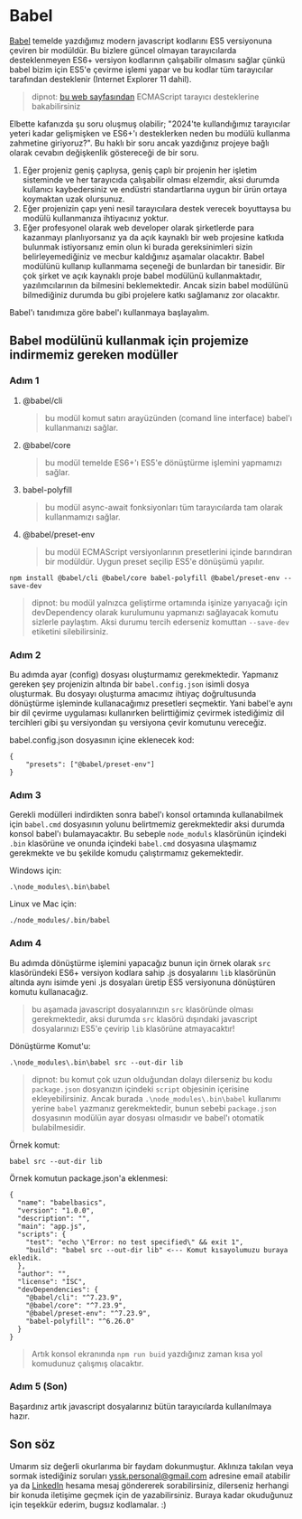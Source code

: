 # Babel

[Babel](https://babeljs.io/) temelde yazdığımız modern javascript kodlarını ES5 versiyonuna çeviren bir modüldür. Bu bizlere güncel olmayan tarayıcılarda desteklenmeyen ES6+ versiyon kodlarının çalışabilir olmasını sağlar çünkü babel bizim için ES5'e çevirme işlemi yapar ve bu kodlar tüm tarayıcılar tarafından desteklenir (Internet Explorer 11 dahil).

> dipnot: [bu web sayfasından](https://compat-table.github.io/compat-table) ECMAScript tarayıcı desteklerine bakabilirsiniz

Elbette kafanızda şu soru oluşmuş olabilir; "2024'te kullandığımız tarayıcılar yeteri kadar gelişmişken ve ES6+'ı desteklerken neden bu modülü kullanma zahmetine giriyoruz?". Bu haklı bir soru ancak yazdığınız projeye bağlı olarak cevabın değişkenlik göstereceği de bir soru.

1. Eğer projeniz geniş çaplıysa, geniş çaplı bir projenin her işletim sisteminde ve her tarayıcıda çalışabilir olması elzemdir, aksi durumda kullanıcı kaybedersiniz ve endüstri standartlarına uygun bir ürün ortaya koymaktan uzak olursunuz.
2. Eğer projenizin çapı yeni nesil tarayıcılara destek verecek boyuttaysa bu modülü kullanmanıza ihtiyacınız yoktur.
3. Eğer profesyonel olarak web developer olarak şirketlerde para kazanmayı planlıyorsanız ya da açık kaynaklı bir web projesine katkıda bulunmak istiyorsanız emin olun ki burada gereksinimleri sizin belirleyemediğiniz ve mecbur kaldığınız aşamalar olacaktır. Babel modülünü kullanıp kullanmama seçeneği de bunlardan bir tanesidir. Bir çok şirket ve açık kaynaklı proje babel modülünü kullanmaktadır, yazılımcılarının da bilmesini beklemektedir. Ancak sizin babel modülünü bilmediğiniz durumda bu gibi projelere katkı sağlamanız zor olacaktır.

Babel'ı tanıdımıza göre babel'ı kullanmaya başlayalım.

## Babel modülünü kullanmak için projemize indirmemiz gereken modüller

### Adım 1

1. @babel/cli
    > bu modül komut satırı arayüzünden (comand line interface) babel'ı kullanmanızı sağlar.
2. @babel/core
    >bu modül temelde ES6+'ı ES5'e dönüştürme işlemini yapmamızı sağlar.
3. babel-polyfill
    > bu modül async-await fonksiyonları tüm tarayıcılarda tam olarak kullanmamızı sağlar.
4. @babel/preset-env
    > bu modül ECMAScript versiyonlarının presetlerini içinde barındıran bir modüldür. Uygun preset seçilip ES5'e dönüşümü yapılır.

```
npm install @babel/cli @babel/core babel-polyfill @babel/preset-env --save-dev
```

> dipnot: bu modül yalnızca geliştirme ortamında işinize yarıyacağı için devDependency olarak kurulumunu yapmanızı sağlayacak komutu sizlerle paylaştım. Aksi durumu tercih ederseniz komuttan `--save-dev` etiketini silebilirsiniz. 

### Adım 2

Bu adımda ayar (config) dosyası oluşturmamız gerekmektedir. Yapmanız gereken şey projenizin altında bir `babel.config.json` isimli dosya oluşturmak. Bu dosyayı oluşturma amacımız ihtiyaç doğrultusunda dönüştürme işleminde kullanacağımız presetleri seçmektir. Yani babel'e aynı bir dil çevirme uygulaması kullanırken belirttiğimiz çevirmek istediğimiz dil tercihleri gibi şu versiyondan şu versiyona çevir komutunu vereceğiz.

babel.config.json dosyasının içine eklenecek kod:
```
{
    "presets": ["@babel/preset-env"]
}
```

### Adım 3

Gerekli modülleri indirdikten sonra babel'ı konsol ortamında kullanabilmek için `babel.cmd` dosyasının yolunu belirtmemiz gerekmektedir aksi durumda konsol babel'ı bulamayacaktır. Bu sebeple `node_moduls` klasörünün içindeki `.bin` klasörüne ve onunda içindeki `babel.cmd` dosyasına ulaşmamız gerekmekte ve bu şekilde komudu çalıştırmamız gekemektedir.

Windows için:

```
.\node_modules\.bin\babel
```

Linux ve Mac için:

```
./node_modules/.bin/babel
```

### Adım 4

Bu adımda dönüştürme işlemini yapacağız bunun için örnek olarak `src` klasöründeki ES6+ versiyon kodlara sahip .js dosyalarını `lib` klasörünün altında aynı isimde yeni .js dosyaları üretip ES5 versiyonuna dönüştüren komutu kullanacağız.

> bu aşamada javascript dosyalarınızın `src` klasöründe olması gerekmektedir, aksi durumda `src` klasörü dışındaki javascript dosyalarınızı ES5'e çevirip `lib` klasörüne atmayacaktır!

Dönüştürme Komut'u:
```
.\node_modules\.bin\babel src --out-dir lib
```

>dipnot: bu komut çok uzun olduğundan dolayı dilerseniz bu kodu `package.json` dosyanızın içindeki `script` objesinin içerisine ekleyebilirsiniz. Ancak burada `.\node_modules\.bin\babel` kullanımı yerine `babel` yazmanız gerekmektedir, bunun sebebi `package.json` dosyasının modülün ayar dosyası olmasıdır ve babel'ı otomatik bulabilmesidir.

Örnek komut:
```
babel src --out-dir lib
```

Örnek komutun package.json'a eklenmesi:
```
{
  "name": "babelbasics",
  "version": "1.0.0",
  "description": "",
  "main": "app.js",
  "scripts": {
    "test": "echo \"Error: no test specified\" && exit 1",
    "build": "babel src --out-dir lib" <--- Komut kısayolumuzu buraya ekledik.
  },
  "author": "",
  "license": "ISC",
  "devDependencies": {
    "@babel/cli": "^7.23.9",
    "@babel/core": "^7.23.9",
    "@babel/preset-env": "^7.23.9",
    "babel-polyfill": "^6.26.0"
  }
}
```

> Artık konsol ekranında `npm run buid` yazdığınız zaman kısa yol komudunuz çalışmış olacaktır.

### Adım 5 (Son)

Başardınız artık javascript dosyalarınız bütün tarayıcılarda kullanılmaya hazır.

## Son söz

Umarım siz değerli okurlarıma bir faydam dokunmuştur. Aklınıza takılan veya sormak istediğiniz soruları yssk.personal@gmail.com adresine email atabilir ya da [LinkedIn](https://www.linkedin.com/in/yavuz-samet-kan/) hesama mesaj göndererek sorabilirsiniz, dilerseniz herhangi bir konuda iletişime geçmek için de yazabilirsiniz. Buraya kadar okuduğunuz için teşekkür ederim, bugsız kodlamalar. :)
